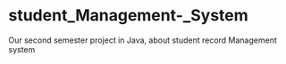 # student_Management-_System
Our second semester project in Java, about student record Management  system 
